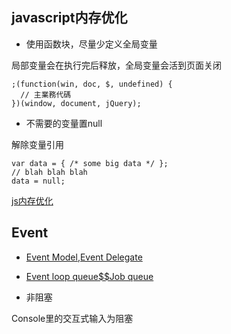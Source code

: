 ## javascript内存优化

+ 使用函数块，尽量少定义全局变量

局部变量会在执行完后释放，全局变量会活到页面关闭

	;(function(win, doc, $, undefined) {
	  // 主業務代碼
	})(window, document, jQuery);

+ 不需要的变量置null

解除变量引用

	var data = { /* some big data */ };
	// blah blah blah
	data = null;

[js内存优化](http://lifemap.in/javascript-memory-optimize/)

## Event

+ [Event Model,Event Delegate](https://zhuanlan.zhihu.com/p/22718822)

+ [Event loop queue$$Job queue](https://zhuanlan.zhihu.com/p/22710155)

+ 非阻塞

Console里的交互式输入为阻塞